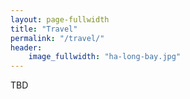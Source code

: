 ```yaml
---
layout: page-fullwidth
title: "Travel"
permalink: "/travel/"
header:
    image_fullwidth: "ha-long-bay.jpg"
---
```


TBD
